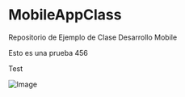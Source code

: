 # MobileAppClass
 Repositorio de Ejemplo de Clase Desarrollo Mobile

 Esto es una prueba 456
 
 Test
 
 ![Image](https://miro.medium.com/max/2000/1*Vwtu6c6lSQKtg5N96_nW-Q.jpeg)
